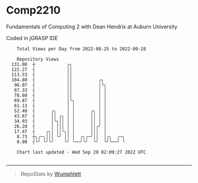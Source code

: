 # Comp2210
Fundamentals of Computing 2 with Dean Hendrix at Auburn University

Coded in jGRASP IDE

```
    Total Views per Day from 2022-08-25 to 2022-09-28

    Repository Views
  131.00  ┼            ╭╮
  122.27  ┤            ││
  113.53  ┤            ││
  104.80  ┤            ││          ╭╮
   96.07  ┤            ││          │╰╮
   87.33  ┤            ││          │ │
   78.60  ┤            ││          │ │
   69.87  ┤            │╰╮         │ │
   61.13  ┤            │ │         │ │
   52.40  ┤      ╭╮    │ │      ╭╮ │ │
   43.67  ┤      ││ ╭╮ │ │      ││ │ │
   34.93  ┤      │╰╮││ │ │      ││ │ │
   26.20  ┤      │ │││ │ │      ││╭╯ │
   17.47  ┤    ╭╮│ ││╰╮│ │      │││  │
    8.73  ┼╮╭─╮│││ ╰╯ ││ │  ╭╮╭─╯││  │╭╮  ╭─╮
    0.00  ┤╰╯ ╰╯╰╯    ╰╯ ╰──╯╰╯  ╰╯  ╰╯╰──╯ ╰

    Chart last updated - Wed Sep 28 02:09:27 2022 UTC
    
```

---

> RepoStats by [Wumphlett](https://github.com/Wumphlett)
